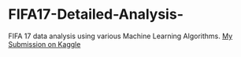 # FIFA17-Detailed-Analysis-
FIFA 17 data analysis using various Machine Learning Algorithms. [My Submission on Kaggle](https://www.kaggle.com/rupavj/fifa-17-detailed-analysis/notebook)
